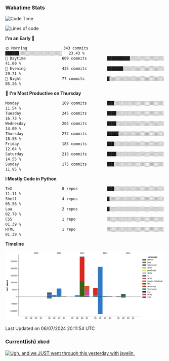 ### Wakatime Stats
<!--START_SECTION:waka-->
![Code Time](http://img.shields.io/badge/Code%20Time-2%2C686%20hrs%2037%20mins-blue)

![Lines of code](https://img.shields.io/badge/From%20Hello%20World%20I%27ve%20Written-767.9%20thousand%20lines%20of%20code-blue)

**I'm an Early 🐤** 

```text
🌞 Morning                343 commits         ██████░░░░░░░░░░░░░░░░░░░   23.43 % 
🌆 Daytime                609 commits         ██████████░░░░░░░░░░░░░░░   41.60 % 
🌃 Evening                435 commits         ███████░░░░░░░░░░░░░░░░░░   29.71 % 
🌙 Night                  77 commits          █░░░░░░░░░░░░░░░░░░░░░░░░   05.26 % 
```
📅 **I'm Most Productive on Thursday** 

```text
Monday                   169 commits         ███░░░░░░░░░░░░░░░░░░░░░░   11.54 % 
Tuesday                  245 commits         ████░░░░░░░░░░░░░░░░░░░░░   16.73 % 
Wednesday                205 commits         ████░░░░░░░░░░░░░░░░░░░░░   14.00 % 
Thursday                 272 commits         █████░░░░░░░░░░░░░░░░░░░░   18.58 % 
Friday                   185 commits         ███░░░░░░░░░░░░░░░░░░░░░░   12.64 % 
Saturday                 213 commits         ████░░░░░░░░░░░░░░░░░░░░░   14.55 % 
Sunday                   175 commits         ███░░░░░░░░░░░░░░░░░░░░░░   11.95 % 
```


**I Mostly Code in Python** 

```text
TeX                      8 repos             ███░░░░░░░░░░░░░░░░░░░░░░   11.11 % 
Shell                    4 repos             █░░░░░░░░░░░░░░░░░░░░░░░░   05.56 % 
Lua                      2 repos             █░░░░░░░░░░░░░░░░░░░░░░░░   02.78 % 
CSS                      1 repo              ░░░░░░░░░░░░░░░░░░░░░░░░░   01.39 % 
HTML                     1 repo              ░░░░░░░░░░░░░░░░░░░░░░░░░   01.39 % 
```



**Timeline**

![Lines of Code chart](https://raw.githubusercontent.com/joshuajeschek/joshuajeschek/main/assets/bar_graph.png)


 Last Updated on 06/07/2024 20:11:54 UTC
<!--END_SECTION:waka-->

### Current(ish) xkcd
<a id="xkcd-a" title="Ugh, and we JUST went through this yesterday with javelin." href="https://www.xkcd.com" target="_blank">
        <img align="center" id="xkcd-img" src="https://imgs.xkcd.com/comics/pole_vault.png" alt="Ugh, and we JUST went through this yesterday with javelin." height=300 />
</a>
